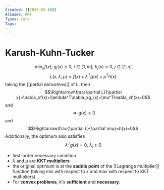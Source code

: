 ```yaml
---
Created: [[2023-03-10]]
Aliases: KKT
Types: Card
Tags: 
- 
---
```

# Karush-Kuhn-Tucker
$$\min_{x}f(x);\ g_i(x)\leq0,\ i\in[1, m];\ h_j(x)=0,\ j\in[1, n]$$
$$L(x, \lambda,\mu)=f(x)+\lambda^Tg(x)+\mu^Th(x)$$
taking the [[partial derivatives]] of L, then
$$\Rightarrow\frac{\partial L}{\partial x}=\nabla_xf(x)+\lambda^T\nabla_xg_(x)+\mu^T\nabla_xh(x)=0$$
and
$$\Rightarrow g(x)\leq0$$
and
$$\Rightarrow\frac{\partial L}{\partial \mu}=h(x)=0$$
Additionally, the optimum also satisfies
$$\lambda^Tg(x)=0,\ \lambda_i\geq0$$
- first-order necessary condition
- $\lambda$ and $\mu$ are **KKT multipliers**
- the original optimum is at the **saddle point** of the [[Lagrange multiplier]] function
  (taking min with respect to $x$ and max with respect to KKT multipliers)
- For **convex problems**, it's **sufficient** and **necessary**. 